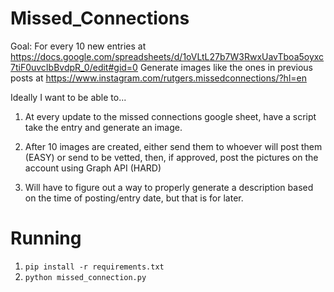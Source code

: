 # Missed_Connections

Goal:
For every 10 new entries at https://docs.google.com/spreadsheets/d/1oVLtL27b7W3RwxUavTboa5oyxc7tiF0uvcIbBvdpR_0/edit#gid=0
Generate images like the ones in previous posts at https://www.instagram.com/rutgers.missedconnections/?hl=en



Ideally I want to be able to...
1. At every update to the missed connections google sheet, have a script take the entry and generate an image.

2. After 10 images are created, either 
  send them to whoever will post them (EASY) 
    or 
  send to be vetted, then, if approved, post the pictures on the account using Graph API (HARD) 

3. Will have to figure out a way to properly generate a description based on the time of posting/entry date, but that is for later.

# Running
1. `pip install -r requirements.txt`
2. `python missed_connection.py`